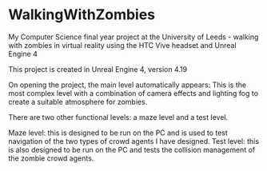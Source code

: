 # WalkingWithZombies
My Computer Science final year project at the University of Leeds - walking with zombies in virtual reality using the HTC Vive headset and Unreal Engine 4

This project is created in Unreal Engine 4, version 4.19

On opening the project, the main level automatically appears: This is the most complex level with a combination of camera effects and lighting fog to create a suitable atmosphere for zombies.

There are two other functional levels: a maze level and a test level.

Maze level: this is designed to be run on the PC and is used to test navigation of the two types of crowd agents I have designed.
Test level: this is also designed to be run on the PC and tests the collision management of the zombie crowd agents.
